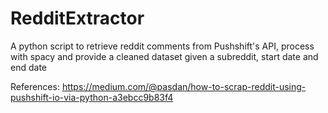 # RedditExtractor
A python script to retrieve reddit comments from Pushshift's API, process with spacy and provide a cleaned dataset given a subreddit, start date and end date

References:
https://medium.com/@pasdan/how-to-scrap-reddit-using-pushshift-io-via-python-a3ebcc9b83f4
